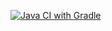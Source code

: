 [![Java CI with Gradle](https://github.com/Valmar91/Selenide/actions/workflows/gradle.yml/badge.svg)](https://github.com/Valmar91/Selenide/actions/workflows/gradle.yml)